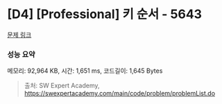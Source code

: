 # [D4] [Professional] 키 순서 - 5643 

[문제 링크](https://swexpertacademy.com/main/code/problem/problemDetail.do?contestProbId=AWXQsLWKd5cDFAUo) 

### 성능 요약

메모리: 92,964 KB, 시간: 1,651 ms, 코드길이: 1,645 Bytes



> 출처: SW Expert Academy, https://swexpertacademy.com/main/code/problem/problemList.do